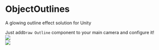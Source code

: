 # ObjectOutlines
A glowing outline effect solution for Unity

Just add`Draw Outline` component to your main camera and configure it!
<br>
<img src="img/ComponentView.PNG">
<br>
<img src="img/GameView.PNG">
